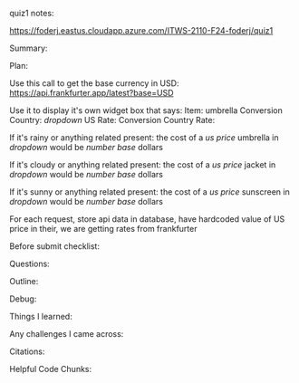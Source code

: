 quiz1 notes: 

https://foderj.eastus.cloudapp.azure.com/ITWS-2110-F24-foderj/quiz1

Summary: 

  
Plan: 

Use this call to get the base currency in USD: 
 https://api.frankfurter.app/latest?base=USD 

Use it to display it's own widget box that says: 
   Item: umbrella 
   Conversion Country: *dropdown*
   US Rate: 
   Conversion Country Rate: 

If it's rainy or anything related present: 
   the cost of a *us price* umbrella in *dropdown* would be *number* *base* dollars 

If it's cloudy or anything related present: 
   the cost of a *us price* jacket in *dropdown* would be *number* *base* dollars 

If it's sunny or anything related present:
   the cost of a *us price* sunscreen in *dropdown* would be *number* *base* dollars 

For each request, store api data in database, have hardcoded value of US price in their, we are getting rates from frankfurter 

Before submit checklist: 



Questions: 




Outline: 


Debug: 



Things I learned: 

Any challenges I came across: 

Citations:







Helpful Code Chunks: 

